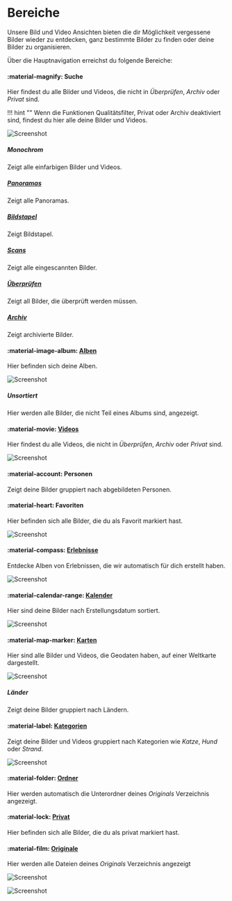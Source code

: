 # Bereiche #
Unsere Bild und Video Ansichten bieten die dir Möglichkeit vergessene Bilder wieder zu entdecken, ganz bestimmte Bilder zu finden oder
deine Bilder zu organisieren.

Über die Hauptnavigation erreichst du folgende Bereiche:

#### :material-magnify: Suche ####
Hier findest du alle Bilder und Videos, die nicht in *Überprüfen*, *Archiv* oder *Privat* sind.

!!! hint ""
    Wenn die Funktionen Qualitätsfilter, Privat oder Archiv deaktiviert sind, findest du hier alle deine Bilder und Videos.
    
![Screenshot](img/search-section.jpg)

##### Monochrom #####
Zeigt alle einfarbigen Bilder und Videos.

##### [Panoramas](panoramas.md) #####
Zeigt alle Panoramas.

##### [Bildstapel](stacks.md) #####
Zeigt Bildstapel.

##### [Scans](scans.md) #####
Zeigt alle eingescannten Bilder.

##### [Überprüfen](review.md) #####
Zeigt all Bilder, die überprüft werden müssen.

##### [Archiv](archive.md) #####
Zeigt archivierte Bilder.

#### :material-image-album: [Alben](albums.md) ####
Hier befinden sich deine Alben.

![Screenshot](img/albums.jpg)

##### Unsortiert #####
Hier werden alle Bilder, die nicht Teil eines Albums sind, angezeigt.

#### :material-movie: [Videos](video.md) ####
Hier findest du alle Videos, die nicht in *Überprüfen*, *Archiv* oder *Privat* sind.

![Screenshot](img/videos.jpg)

#### :material-account: Personen ####
Zeigt deine Bilder gruppiert nach abgebildeten Personen.

#### :material-heart: Favoriten ####
Hier befinden sich alle Bilder, die du als Favorit markiert hast.

![Screenshot](img/favorites.jpg)

#### :material-compass: [Erlebnisse](moments.md)  ####
Entdecke Alben von Erlebnissen, die wir automatisch für dich erstellt haben.

![Screenshot](img/moments.jpg)

#### :material-calendar-range: [Kalender](calendar.md) ####
Hier sind deine Bilder nach Erstellungsdatum sortiert.

![Screenshot](img/calendar.jpg)

#### :material-map-marker: [Karten](places.jpg) ####
Hier sind alle Bilder und Videos, die Geodaten haben, auf einer Weltkarte dargestellt.

![Screenshot](img/places.jpg)

##### Länder #####
Zeigt deine Bilder gruppiert nach Ländern.

#### :material-label: [Kategorien](labels.md) ####
Zeigt deine Bilder und Videos gruppiert nach Kategorien wie *Katze*, *Hund* oder *Strand*.

![Screenshot](img/labels.jpg)

#### :material-folder: [Ordner](folders.md) ####
Hier werden automatisch die Unterordner deines *Originals* Verzeichnis angezeigt.

#### :material-lock: [Privat](private.md) ####
Hier befinden sich alle Bilder, die du als privat markiert hast.

#### :material-film: [Originale](../library/files.md) ####
Hier werden alle Dateien deines *Originals* Verzeichnis angezeigt

![Screenshot](img/originals.jpg)

![Screenshot](img/originals2.jpg)







    

